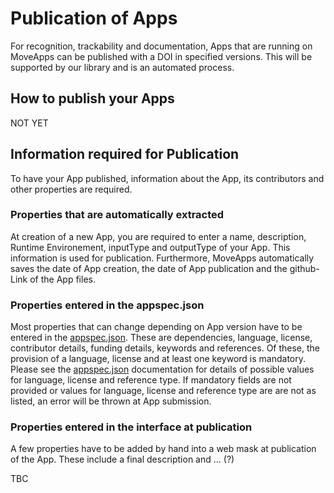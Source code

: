# Publication of Apps

For recognition, trackability and documentation, Apps that are running on MoveApps can be published with a DOI in specified versions. This will be supported by our library and is an automated process.

## How to publish your Apps
NOT YET


## Information required for Publication
To have your App  published, information about the App, its contributors and other properties are required.

### Properties that are automatically extracted
At creation of a new App, you are required to enter a name, description, Runtime Environement, inputType and outputType of your App. This information is used for publication. Furthermore, MoveApps automatically saves the date of App creation, the date of App publication and the github-Link of the App files.

### Properties entered in the appspec.json
Most properties that can change depending on App version have to be entered in the [appspec.json](appspec.md). These are dependencies, language, license, contributor details, funding details, keywords and references. Of these, the provision of a language, license and at least one keyword is mandatory. Please see the [appspec.json](appspec.md) documentation for details of possible values for language, license and reference type. If mandatory fields are not provided or values for language, license and reference type are are not as listed, an error will be thrown at App submission.

### Properties entered in the interface at publication
A few properties have to be added by hand into a web mask at publication of the App. These include a final description and ... (?)

TBC